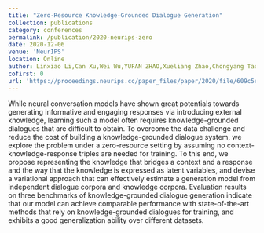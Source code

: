 ```yaml
---
title: "Zero-Resource Knowledge-Grounded Dialogue Generation"
collection: publications
category: conferences
permalink: /publication/2020-neurips-zero
date: 2020-12-06
venue: 'NeurIPS'
location: Online
author: Linxiao Li,Can Xu,Wei Wu,YUFAN ZHAO,Xueliang Zhao,Chongyang Tao
cofirst: 0
url: 'https://proceedings.neurips.cc/paper_files/paper/2020/file/609c5e5089a9aa967232aba2a4d03114-Paper.pdf'
---
```


While neural conversation models have shown great potentials towards generating informative and engaging responses via introducing external knowledge, learning such a model often requires knowledge-grounded dialogues that are difficult to obtain. To overcome the data challenge and reduce the cost of building a knowledge-grounded dialogue system, we explore the problem under a zero-resource setting by assuming no context-knowledge-response triples are needed for training. To this end, we propose representing the knowledge that bridges a context and a response and the way that the knowledge is expressed as latent variables, and devise a variational approach that can effectively estimate a generation model from independent dialogue corpora and knowledge corpora. Evaluation results on three benchmarks of knowledge-grounded dialogue generation indicate that our model can achieve comparable performance with state-of-the-art methods that rely on knowledge-grounded dialogues for training, and exhibits a good generalization ability over different datasets.